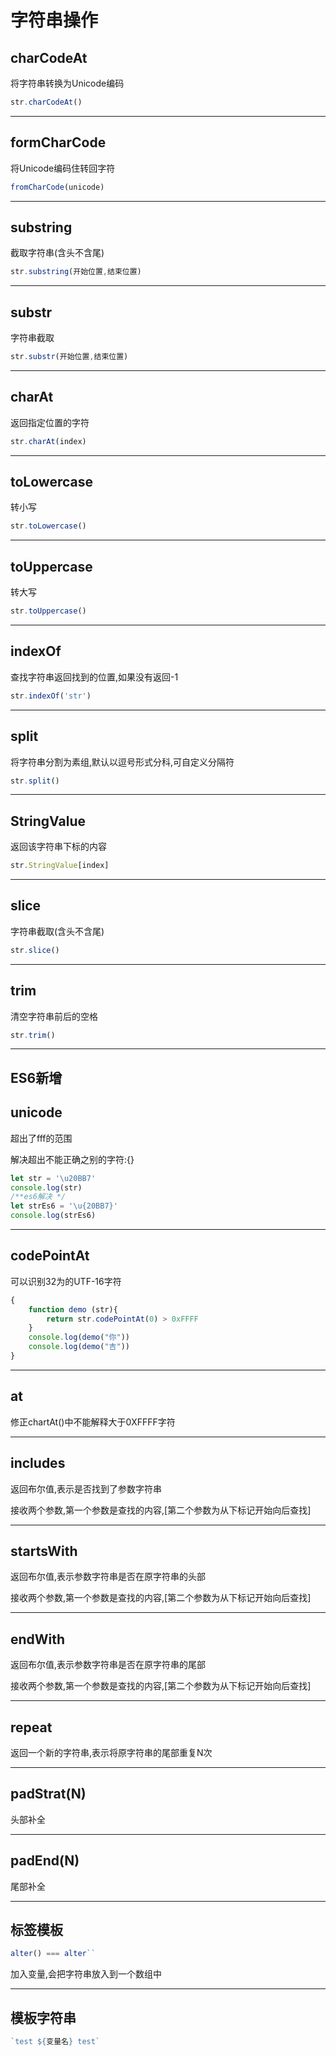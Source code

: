 # 字符串操作

## charCodeAt

将字符串转换为Unicode编码

```javascript
str.charCodeAt()
```



***



## formCharCode

将Unicode编码住转回字符

```javascript
fromCharCode(unicode)
```



***



## substring

截取字符串(含头不含尾)

```javascript
str.substring(开始位置,结束位置)
```



---



## substr

字符串截取

```javascript
str.substr(开始位置,结束位置)
```



---



## charAt

返回指定位置的字符

```javascript
str.charAt(index)
```



---



## toLowercase

转小写

```javascript
str.toLowercase()
```



---



## toUppercase

转大写

```javascript
str.toUppercase()
```



---



## indexOf

查找字符串返回找到的位置,如果没有返回-1

```javascript
str.indexOf('str')
```



---



## split

将字符串分割为素组,默认以逗号形式分科,可自定义分隔符

```javascript
str.split()
```



---

## StringValue

返回该字符串下标的内容

```javascript
str.StringValue[index]
```



---

## slice	

字符串截取(含头不含尾)

```javascript
str.slice()
```



---

## trim

清空字符串前后的空格

```javascript
str.trim()
```



---

## ES6新增

## unicode

超出了fff的范围

解决超出不能正确之别的字符:{}

```javascript
let str = '\u20BB7'
console.log(str)
/**es6解决 */
let strEs6 = '\u{20BB7}'
console.log(strEs6)
```



---

## codePointAt

可以识别32为的UTF-16字符

```javascript
{
    function demo (str){
        return str.codePointAt(0) > 0xFFFF
    }
    console.log(demo("你"))
    console.log(demo("吉"))
}
```



---

## at	

修正chartAt()中不能解释大于0XFFFF字符

---

## includes

返回布尔值,表示是否找到了参数字符串

接收两个参数,第一个参数是查找的内容,[第二个参数为从下标记开始向后查找]

---

## startsWith

返回布尔值,表示参数字符串是否在原字符串的头部

接收两个参数,第一个参数是查找的内容,[第二个参数为从下标记开始向后查找]

---

## endWith

返回布尔值,表示参数字符串是否在原字符串的尾部

接收两个参数,第一个参数是查找的内容,[第二个参数为从下标记开始向后查找]

---

## repeat

返回一个新的字符串,表示将原字符串的尾部重复N次

---

## padStrat(N)

头部补全

---

## padEnd(N)

尾部补全

---

## 标签模板

```javascript
alter() === alter``
```

加入变量,会把字符串放入到一个数组中

---

## 模板字符串

```javascript
`test ${变量名} test`
```



### 